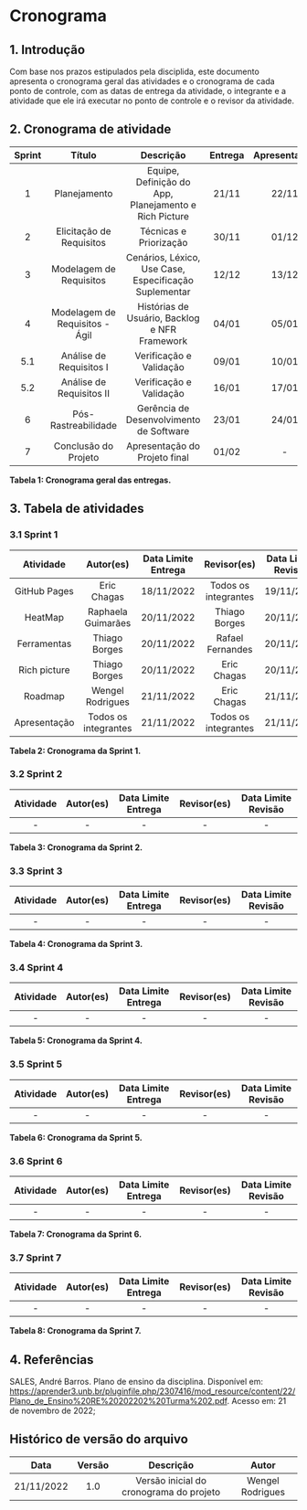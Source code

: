 # Cronograma

## 1. Introdução

Com base nos prazos estipulados pela disciplida, este documento apresenta o cronograma geral das atividades e o cronograma de cada ponto de controle, com as datas de entrega da atividade, o integrante e a atividade que ele irá executar no ponto de controle e o revisor da atividade.


## 2. Cronograma de atividade

| Sprint |             Título             |                       Descrição                       | Entrega | Apresentação |
| :----: | :----------------------------: | :---------------------------------------------------: | :-----: | :----------: |
|    1   |          Planejamento          | Equipe, Definição do App, Planejamento e Rich Picture |  21/11  |    22/11     |
|    2   |    Elicitação de Requisitos    |                Técnicas e Priorização                 |  30/11  |    01/12     |
|    3   |    Modelagem de Requisitos     | Cenários, Léxico, Use Case, Especificação Suplementar |  12/12  |    13/12     |
|    4   | Modelagem de Requisitos - Ágil |     Histórias de Usuário, Backlog e NFR Framework     |  04/01  |    05/01     |
|   5.1  |    Análise de Requisitos I     |                Verificação e Validação                |  09/01  |    10/01     |
|   5.2  |    Análise de Requisitos II    |                Verificação e Validação                |  16/01  |    17/01     |
|    6   |      Pós-Rastreabilidade       |        Gerência de Desenvolvimento de Software        |  23/01  |    24/01     |
|    7   |      Conclusão do Projeto      |             Apresentação do Projeto final             |  01/02  |      -       |

**Tabela 1: Cronograma geral das entregas.**

## 3. Tabela de atividades

### 3.1 Sprint 1

|             Atividade        |      Autor(es)       |Data Limite Entrega |     Revisor(es)      | Data Limite Revisão |
| :--------------------------: | :------------------: | :----------------: | :------------------: | :-----------------: |
|         GitHub Pages         |      Eric Chagas     |     18/11/2022     | Todos os integrantes |      19/11/2022     | 
|            HeatMap           |  Raphaela Guimarães  |     20/11/2022     |    Thiago Borges     |      20/11/2022     |
|          Ferramentas         |    Thiago Borges     |     20/11/2022     |    Rafael Fernandes  |      20/11/2022     |
|          Rich picture        |    Thiago Borges     |     20/11/2022     |      Eric Chagas     |      20/11/2022     |
|            Roadmap           |   Wengel Rodrigues   |     21/11/2022     |      Eric Chagas     |      21/11/2022     |
|          Apresentação        | Todos os integrantes |     21/11/2022     | Todos os integrantes |      21/11/2022     |

**Tabela 2: Cronograma da Sprint 1.**

### 3.2 Sprint 2

|             Atividade        |      Autor(es)       |Data Limite Entrega |     Revisor(es)      | Data Limite Revisão |
| :--------------------------: | :------------------: | :----------------: | :------------------: | :-----------------: |
|               -              |          -           |          -         |          -           |          -          | 

**Tabela 3: Cronograma da Sprint 2.**

### 3.3 Sprint 3

|             Atividade        |      Autor(es)       |Data Limite Entrega |     Revisor(es)      | Data Limite Revisão |
| :--------------------------: | :------------------: | :----------------: | :------------------: | :-----------------: |
|               -              |          -           |          -         |          -           |          -          | 

**Tabela 4: Cronograma da Sprint 3.**

### 3.4 Sprint 4

|             Atividade        |      Autor(es)       |Data Limite Entrega |     Revisor(es)      | Data Limite Revisão |
| :--------------------------: | :------------------: | :----------------: | :------------------: | :-----------------: |
|               -              |          -           |          -         |          -           |          -          | 

**Tabela 5: Cronograma da Sprint 4.**

### 3.5 Sprint 5

|             Atividade        |      Autor(es)       |Data Limite Entrega |     Revisor(es)      | Data Limite Revisão |
| :--------------------------: | :------------------: | :----------------: | :------------------: | :-----------------: |
|               -              |          -           |          -         |          -           |          -          | 

**Tabela 6: Cronograma da Sprint 5.**

### 3.6 Sprint 6

|             Atividade        |      Autor(es)       |Data Limite Entrega |     Revisor(es)      | Data Limite Revisão |
| :--------------------------: | :------------------: | :----------------: | :------------------: | :-----------------: |
|               -              |          -           |          -         |          -           |          -          | 

**Tabela 7: Cronograma da Sprint 6.**

### 3.7 Sprint 7

|             Atividade        |      Autor(es)       |Data Limite Entrega |     Revisor(es)      | Data Limite Revisão |
| :--------------------------: | :------------------: | :----------------: | :------------------: | :-----------------: |
|               -              |          -           |          -         |          -           |          -          | 

**Tabela 8: Cronograma da Sprint 7.**



## 4. Referências


SALES, André Barros. Plano de ensino da disciplina. Disponível em: <https://aprender3.unb.br/pluginfile.php/2307416/mod_resource/content/22/Plano_de_Ensino%20RE%20202202%20Turma%202.pdf>. Acesso em: 21 de novembro de 2022;


## Histórico de versão do arquivo

|    Data    | Versão |                Descrição                | Autor            |
| :--------: | :----: | :-------------------------------------: | :--------------: |
| 21/11/2022 |  1.0   | Versão inicial do cronograma do projeto | Wengel Rodrigues |
